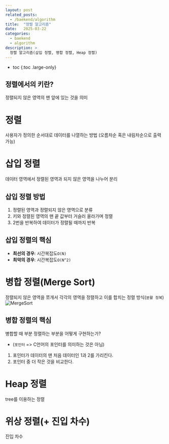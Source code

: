 ```yaml
---
layout: post
related_posts:
  - /baekend/algorithm
title:  "정렬 알고리즘"
date:   2025-03-22
categories:
  - baekend
  - algorithm
description: >
  정렬 알고리즘(삽입 정렬, 병합 정렬, Heap 정렬)
---
```

* toc
{:toc .large-only}

## 정렬에서의 키란?
정렬되지 않은 영역의 맨 앞에 있는 것을 의미

# 정렬
사용자가 정의한 순서대로 데이터를 나열하는 방법
(오름차순 혹은 내림차순으로 출력 가능)

# 삽입 정렬
데이터 영역에서 정렬된 영역과 되지 않은 영역을 나누어 분리

## 삽입 정렬 방법
1. 정렬된 영역과 정렬되지 않은 영역으로 분류
2. 키와 정렬된 영역의 맨 끝 값부터 거슬러 올라가며 정렬
3. 2번을 반복하여 데이터가 정렬될 때까지 반복

## 삽입 정렬의 핵심
* **최선의 경우**: 시간복잡도`O(N)`
* **최악의 경우**: 시간복잡도`O(N^2)`

# 병합 정렬(Merge Sort)
정렬되지 않은 영역을 쪼개서 각각의 영역을 정렬하고 이를 합치는 정렬 방식(`분활 정복`)
![MergeSort](https://gmlwjd9405.github.io/images/algorithm-merge-sort/merge-sort-concepts.png)

## 병합 정렬의 핵심
병합할 때 부분 정렬하는 부분을 어떻게 구현하는가?

* (`포인터` => C언어의 포인터를 의미하는 것은 아님)
1. 포인터가 데이터의 맨 처음 데이터인 1과 2를 가리킨다.
2. 포인터 중 더 작은 것을 비교한다.

# Heap 정렬
tree를 이용하는 정렬

# 위상 정렬(+ 진입 차수)
진입 차수